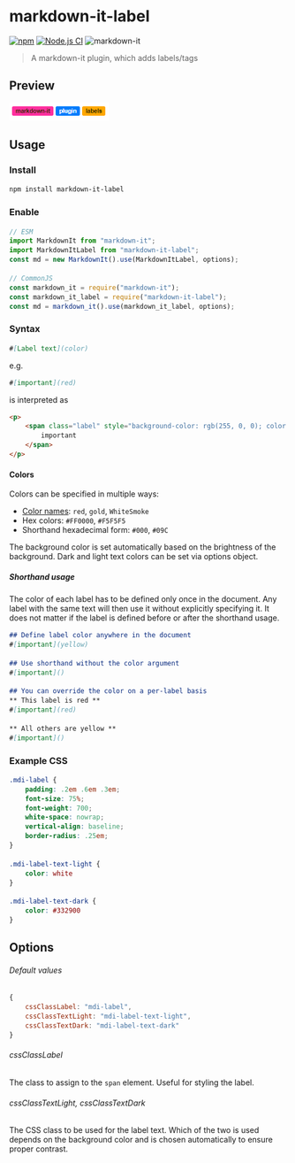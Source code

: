 # markdown-it-label

[![npm](https://img.shields.io/npm/v/markdown-it-label)](https://www.npmjs.com/package/markdown-it-label) [![Node.js CI](https://github.com/Bioruebe/markdown-it-label/actions/workflows/node.js.yml/badge.svg)](https://github.com/Bioruebe/markdown-it-label/actions/workflows/node.js.yml) ![markdown-it](https://img.shields.io/npm/dependency-version/markdown-it-label/peer/markdown-it)

> A markdown-it plugin, which adds labels/tags

## Preview

![preview](docs/preview.png)

## Usage

### Install

```bash
npm install markdown-it-label
```

### Enable

```js
// ESM
import MarkdownIt from "markdown-it";
import MarkdownItLabel from "markdown-it-label";
const md = new MarkdownIt().use(MarkdownItLabel, options);

// CommonJS
const markdown_it = require("markdown-it");
const markdown_it_label = require("markdown-it-label");
const md = markdown_it().use(markdown_it_label, options);
```

### Syntax

```md
#[Label text](color)
```

e.g.

```md
#[important](red)
```

is interpreted as

```html
<p>
    <span class="label" style="background-color: rgb(255, 0, 0); color: white;">
        important
    </span>
</p>
```

#### Colors

Colors can be specified in multiple ways:

- [Color names](https://www.w3schools.com/colors/colors_names.asp): `red`, `gold`, `WhiteSmoke`
- Hex colors: `#FF0000`, `#F5F5F5`
- Shorthand hexadecimal form: `#000`, `#09C`

The background color is set automatically based on the brightness of the background. Dark and light text colors can be set via options object.

##### Shorthand usage

The color of each label has to be defined only once in the document. Any label with the same text will then use it without explicitly specifying it. It does not matter if the label is defined before or after the shorthand usage.

```md
## Define label color anywhere in the document
#[important](yellow)

## Use shorthand without the color argument
#[important]()

## You can override the color on a per-label basis
** This label is red **
#[important](red)

** All others are yellow **
#[important]()
```


### Example CSS

```css
.mdi-label {
    padding: .2em .6em .3em;
    font-size: 75%;
    font-weight: 700;
    white-space: nowrap;
    vertical-align: baseline;
    border-radius: .25em;
}

.mdi-label-text-light {
    color: white
}

.mdi-label-text-dark {
    color: #332900
}
```

## Options

###### Default values

```js
{
    cssClassLabel: "mdi-label",
    cssClassTextLight: "mdi-label-text-light",
    cssClassTextDark: "mdi-label-text-dark"
}
```

###### cssClassLabel

The class to assign to the `span` element. Useful for styling the label.

###### cssClassTextLight, cssClassTextDark

The CSS class to be used for the label text. Which of the two is used depends on the background color and is chosen automatically to ensure proper contrast.
